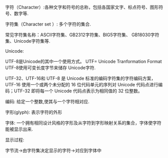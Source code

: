 #

字符（Character）:各种文字和符号的总称，包括各国家文字、标点符号、图形符号、数字等.

字符集（Character set ）: 多个字符的集合.

常见字符集名称：ASCII字符集、GB2312字符集、BIG5字符集、 GB18030字符集、Unicode字符集等.

Unicode: 

UTF-8是Unicode的其中一个使用方式。
UTF= Unicode Tranformation Format
UTF-8使用可变长度字节来储存 Unicode字符.

UTF-32、UTF-16和 UTF-8 是 Unicode 标准的编码字符集的字符编码方案，UTF-16 使用一个或两个未分配的 16 位代码单元的序列对 Unicode 代码点进行编码；UTF-32 即将每一个 Unicode 代码点表示为相同值的 32 位整数。

编码: 给定一个整数,使其与一个字符相对应.

字形(glyph): 表示字符的外形

字体: 一个拥有相同设计风格的字形及从字符到字形映射关系的集合，字体使字符能被显示出来.

显示过程:

字节流->由字符集决定显示的字符->对应到字体中

